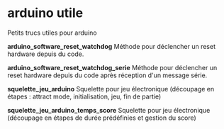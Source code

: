 # arduino utile

Petits trucs utiles pour arduino

**arduino_software_reset_watchdog**
Méthode pour déclencher un reset hardware depuis du code.

**arduino_software_reset_watchdog_serie**
Méthode pour déclencher un reset hardware depuis du code après réception d'un message série.


**squelette_jeu_arduino**
Squelette pour jeu électronique (découpage en étapes : attract mode, initialisation, jeu, fin de partie)

**squelette_jeu_arduino_temps_score**
Squelette pour jeu électronique (découpage en étapes de durée prédéfinies et gestion du score)

